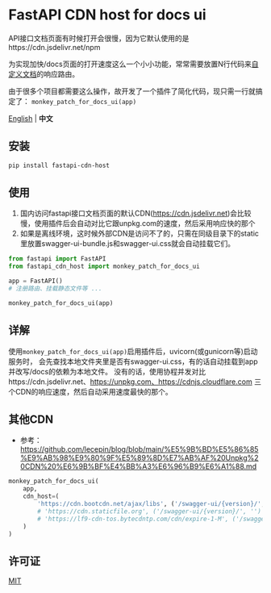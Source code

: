 # FastAPI CDN host for docs ui

API接口文档页面有时候打开会很慢，因为它默认使用的是https://cdn.jsdelivr.net/npm

为实现加快/docs页面的打开速度这么一个小小功能，常常需要放置N行代码来[自定义文档](https://fastapi.tiangolo.com/how-to/custom-docs-ui-assets/?h=static#custom-cdn-for-javascript-and-css)的响应路由。

由于很多个项目都需要这么操作，故开发了一个插件了简化代码，现只需一行就搞定了：
`monkey_patch_for_docs_ui(app)`

[English](./README.md) | **中文**

## 安装

```bash
pip install fastapi-cdn-host
```

## 使用
1. 国内访问fastapi接口文档页面的默认CDN(https://cdn.jsdelivr.net)会比较慢，使用插件后会自动对比它跟unpkg.com的速度，然后采用响应快的那个
2. 如果是离线环境，这时候外部CDN是访问不了的，只需在同级目录下的static里放置swagger-ui-bundle.js和swagger-ui.css就会自动挂载它们。
```py
from fastapi import FastAPI
from fastapi_cdn_host import monkey_patch_for_docs_ui

app = FastAPI()
# 注册路由、挂载静态文件等 ...

monkey_patch_for_docs_ui(app)
```

## 详解

使用`monkey_patch_for_docs_ui(app)`启用插件后，uvicorn(或gunicorn等)启动服务时，
会先查找本地文件夹里是否有swagger-ui.css，有的话自动挂载到app并改写/docs的依赖为本地文件。
没有的话，使用协程并发对比https://cdn.jsdelivr.net、https://unpkg.com、https://cdnjs.cloudflare.com
三个CDN的响应速度，然后自动采用速度最快的那个。

## 其他CDN

- 参考：https://github.com/lecepin/blog/blob/main/%E5%9B%BD%E5%86%85%E9%AB%98%E9%80%9F%E5%89%8D%E7%AB%AF%20Unpkg%20CDN%20%E6%9B%BF%E4%BB%A3%E6%96%B9%E6%A1%88.md
```py
monkey_patch_for_docs_ui(
    app,
    cdn_host=(
        'https://cdn.bootcdn.net/ajax/libs', ('/swagger-ui/{version}/', '')  # BootCDN
        # 'https://cdn.staticfile.org', ('/swagger-ui/{version}/', '')  # 七牛云
        # 'https://lf9-cdn-tos.bytecdntp.com/cdn/expire-1-M', ('/swagger-ui/{version}/', '')  # 字节
    )
)
```

## 许可证

[MIT](./LICENSE)
